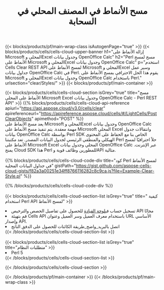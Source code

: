 ﻿---
title:  مسح الأنماط في المصنف المحلي في السحابة
description:  واجهات برمجة التطبيقات السحابية ومجموعات SDK لمسح الأنماط على Microsoft Excel وOpenOffice Calc. مسح الأنماط في جداول البيانات المحلية بواسطة Cells Cloud API. يدعم SDK أنواع لغات التطوير. وهي تشمل Android وC# وGo وJava وNodeJS وPerl وPHP وPython وRuby وswift.
---
{{< blocks/products/pf/main-wrap-class isAutogenPage="true" >}}
{{< blocks/products/cells/cells-cloud-upper-banner h1="إزالة الأنماط على Microsoft المحلي وExcel وجدول بيانات OpenOffice Calc" h2="Perl مسح لمسح الأنماط على Microsoft المحلي وExcel وجدول بيانات OpenOffice Calc" p="استخدم Cells Clear REST API لمسح الأنماط على Microsoft المحلي وExcel وسير عمل جداول بيانات OpenOffice Calc في Perl. يقوم هذا الحل الاحترافي بمسح الأنماط على Microsoft المحلي وExcel وجدول بيانات OpenOffice Calc باستخدام Perl." urlsection="clear/Styles/" >}}
{{< blocks/products/pf/main-container >}}

{{< blocks/products/cells/cells-cloud-section isGrey="true" title="مسح الأنماط على المحلي Microsoft Excel وجدول بيانات OpenOffice Calc - Perl REST API" >}}
{{% blocks/products/cells/cells-cloud-api-reference apiurl="https://api.aspose.cloud/v3.0/cells/clear" apireferenceurl="https://apireference.aspose.cloud/cells/#/LightCells/PostClearObjects" apimethod="POST" %}}
<br/>
يعد مسح الأنماط على Microsoft المحلي وExcel وجدول بيانات OpenOffice Calc مهمة معقدة. يتم تنفيذ مسح الأنماط على Microsoft المحلي Excel وانتقالات جدول بيانات OpenOffice Calc بواسطة Perl SDK الخاص بنا مع الحفاظ على المحتوى الهيكلي والمنطقي الرئيسي لجدول البيانات المصدر. تعد مكتبتنا Perl حلاً احترافيًا لمسح الأنماط على Microsoft Excel المحلي وجدول بيانات OpenOffice Calc عبر الإنترنت. يمنح Cloud SDK هذا Perl للمطورين وظائف قوية وAPI مثالية.
<br/>
<br/>
{{% blocks/products/cells/cells-cloud-code-div title="كود Perl لمسح الأنماط في جداول البيانات المحلية" gistPath="https://gist.github.com/aspose-cells-cloud-gists/f82a3a00251e34ff8766116282c8c9ca.js?file=Example-Clear-Style.pl" %}}
  
{{% /blocks/products/cells/cells-cloud-code-div %}}
<br/>
<br/>
{{< blocks/products/cells/cells-cloud-section-list isGrey="true" title=" كيفية استخدام Perl API لمسح الأنماط" >}}
<li> تسجيل حساب في<a href="https://dashboard.aspose.cloud/">لوحة القيادة</a> للحصول على تفاصيل الحصص والترخيص API مجانًا</li>
<li>قم بتهيئة Cells API باستخدام معرف العميل وسر العميل وعنوان URL الأساسي وإصدار API.</li>
<li>اتصل بالبريد_واضح_طريقة الكائنات للحصول على الدفق الناتج</li>
{{< /blocks/products/cells/cells-cloud-section-list >}}
<br/>
<br/>
{{< blocks/products/cells/cells-cloud-section-list isGrey="true" title="متطلبات النظام" >}}
<li>Perl 5</li>
{{< /blocks/products/cells/cells-cloud-section-list >}}

{{< /blocks/products/cells/cells-cloud-section >}}

{{< /blocks/products/pf/main-container >}}
{{< /blocks/products/pf/main-wrap-class >}}
